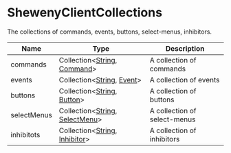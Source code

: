 # ShewenyClientCollections

The collections of commands, events, buttons, select-menus, inhibitors.

| Name        | Type                                                                                                                                                | Description                  |
| ----------- | --------------------------------------------------------------------------------------------------------------------------------------------------- | ---------------------------- |
| commands    | Collection\<[String](https://developer.mozilla.org/docs/Web/JavaScript/Reference/Global_Objects/String), [Command](../structures/Command.md)>       | A collection of commands     |
| events      | Collection\<[String](https://developer.mozilla.org/docs/Web/JavaScript/Reference/Global_Objects/String), [Event](../structures/Event.md)>           | A collection of events       |
| buttons     | Collection\<[String](https://developer.mozilla.org/docs/Web/JavaScript/Reference/Global_Objects/String), [Button](../structures/Button.md)>         | A collection of buttons      |
| selectMenus | Collection\<[String](https://developer.mozilla.org/docs/Web/JavaScript/Reference/Global_Objects/String), [SelectMenu](../structures/SelectMenu.md)> | A collection of select-menus |
| inhibitots  | Collection\<[String](https://developer.mozilla.org/docs/Web/JavaScript/Reference/Global_Objects/String), [Inhibitor](../structures/Inhibitor.md)>   | A collection of inhibitors   |
